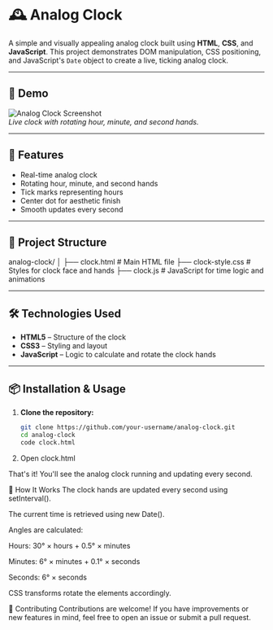# 🕰️ Analog Clock

A simple and visually appealing analog clock built using **HTML**, **CSS**, and **JavaScript**. This project demonstrates DOM manipulation, CSS positioning, and JavaScript's `Date` object to create a live, ticking analog clock.

---

## 📸 Demo

![Analog Clock Screenshot](screenshot.png)  
*Live clock with rotating hour, minute, and second hands.*

---

## 🚀 Features

- Real-time analog clock
- Rotating hour, minute, and second hands
- Tick marks representing hours
- Center dot for aesthetic finish
- Smooth updates every second

---

## 📁 Project Structure

analog-clock/
│
├── clock.html # Main HTML file
├── clock-style.css # Styles for clock face and hands
├── clock.js # JavaScript for time logic and animations


---

## 🛠️ Technologies Used

- **HTML5** – Structure of the clock
- **CSS3** – Styling and layout
- **JavaScript** – Logic to calculate and rotate the clock hands

---

## 📦 Installation & Usage

1. **Clone the repository:**
   ```bash
   git clone https://github.com/your-username/analog-clock.git
   cd analog-clock
   code clock.html

2. Open clock.html

That's it! You'll see the analog clock running and updating every second.

🧠 How It Works
The clock hands are updated every second using setInterval().

The current time is retrieved using new Date().

Angles are calculated:

Hours: 30° × hours + 0.5° × minutes

Minutes: 6° × minutes + 0.1° × seconds

Seconds: 6° × seconds

CSS transforms rotate the elements accordingly.

🤝 Contributing
Contributions are welcome! If you have improvements or new features in mind, feel free to open an issue or submit a pull request.
